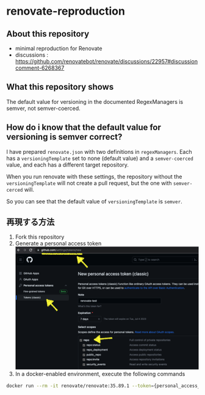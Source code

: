 # renovate-reproduction

## About this repository
- minimal reproduction for Renovate
- discussions : https://github.com/renovatebot/renovate/discussions/22957#discussioncomment-6268367


## What this repository shows
The default value for versioning in the documented RegexManagers is semver, not semver-coerced.

## How do i know that the default value for versioning is semver correct?
I have prepared `renovate.json` with two definitions in `regexManagers`. Each has a `versioningTemplate` set to none (default value) and a `semver-coerced` value, and each has a different target repository.

When you run renovate with these settings, the repository without the `versioningTemplate` will not create a pull request, but the one with `semver-cerced` will.  

So you can see that the default value of `versioningTemplate` is `semver`.

## 再現する方法
1. Fork this repository
2. Generate a personal access token  
   ![img](./z-generate-pat.png)
3.  In a docker-enabled environment, execute the following commands
   ```bash
   docker run --rm -it renovate/renovate:35.89.1 --token={personal_access_token} {username}/mokuno441-renovate
   ```
